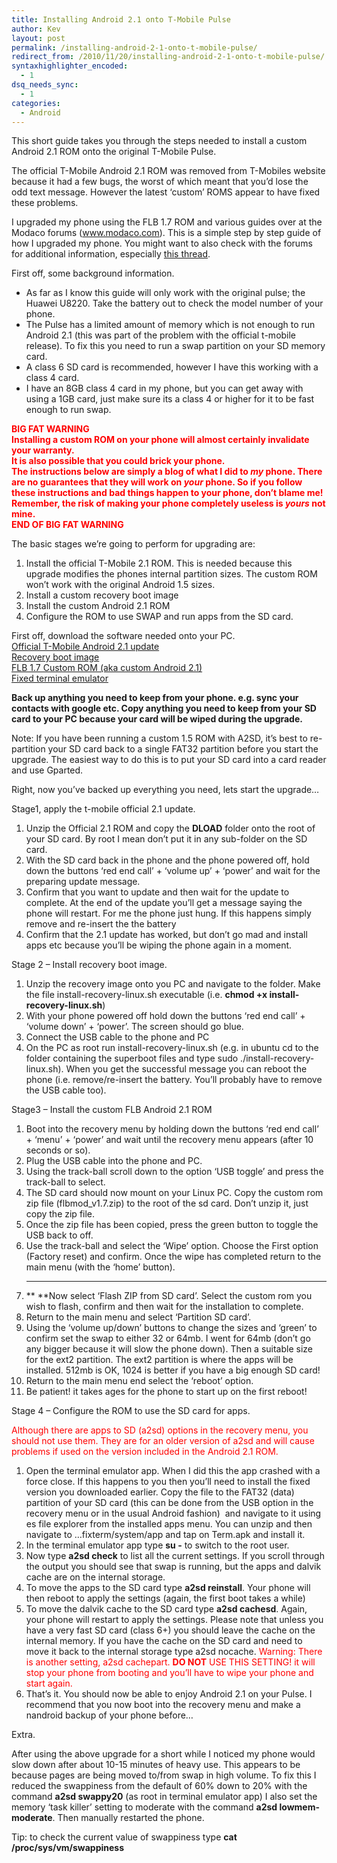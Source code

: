 ```yaml
---
title: Installing Android 2.1 onto T-Mobile Pulse
author: Kev
layout: post
permalink: /installing-android-2-1-onto-t-mobile-pulse/
redirect_from: /2010/11/20/installing-android-2-1-onto-t-mobile-pulse/
syntaxhighlighter_encoded:
  - 1
dsq_needs_sync:
  - 1
categories:
  - Android
---
```

This short guide takes you through the steps needed to install a custom Android 2.1 ROM onto the original T-Mobile Pulse.

The official T-Mobile Android 2.1 ROM was removed from T-Mobiles website because it had a few bugs, the worst of which meant that you&#8217;d lose the odd text message. However the latest &#8216;custom&#8217; ROMS appear to have fixed these problems.<!--more-->

I upgraded my phone using the FLB 1.7 ROM and various guides over at the Modaco forums (<a href="http://www.modaco.com" target="_blank">www.modaco.com</a>). This is a simple step by step guide of how I upgraded my phone. You might want to also check with the forums for additional information, especially <a href="http://android.modaco.com/content/t-mobile-pulse-pulse-modaco-com/311809/the-ultimate-pulse-owners-guide/" target="_blank">this thread</a>.

First off, some background information.

*   As far as I know this guide will only work with the original pulse; the Huawei U8220. Take the battery out to check the model number of your phone.
*   The Pulse has a limited amount of memory which is not enough to run Android 2.1 (this was part of the problem with the official t-mobile release). To fix this you need to run a swap partition on your SD memory card.
*   A class 6 SD card is recommended, however I have this working with a class 4 card.
*   I have an 8GB class 4 card in my phone, but you can get away with using a 1GB card, just make sure its a class 4 or higher for it to be fast enough to run swap.

<span style="color: #ff0000"><strong>BIG FAT WARNING<br /> Installing a custom ROM on your phone will almost certainly invalidate your warranty.</strong><strong><br /> It is also possible that you could brick your phone.<br /> The instructions below are simply a blog of what I did to <em>my</em> phone. There are no guarantees that they will work on <em>your</em> phone. So if you follow these instructions and bad things happen to your phone, don’t blame me!<br /> Remember, the risk of making your phone completely useless is <em>yours</em> not mine.<br /> END OF BIG FAT WARNING</strong></span>

The basic stages we&#8217;re going to perform for upgrading are:

1.  Install the official T-Mobile 2.1 ROM. This is needed because this upgrade modifies the phones internal partition sizes. The custom ROM won&#8217;t work with the original Android 1.5 sizes.
2.  Install a custom recovery boot image
3.  Install the custom Android 2.1 ROM
4.  Configure the ROM to use SWAP and run apps from the SD card.

First off, download the software needed onto your PC.  
[Official T-Mobile Android 2.1 update][1]  
[Recovery boot image][2]  
[FLB 1.7 Custom ROM (aka custom Android 2.1)][3]  
[Fixed terminal emulator][4]

**Back up anything you need to keep from your phone. e.g. sync your contacts with google etc. Copy anything you need to keep from your SD card to your PC because your card will be wiped during the upgrade.**

Note: If you have been running a custom 1.5 ROM with A2SD, it&#8217;s best to re-partition your SD card back to a single FAT32 partition before you start the upgrade. The easiest way to do this is to put your SD card into a card reader and use Gparted.

Right, now you&#8217;ve backed up everything you need, lets start the upgrade&#8230;

Stage1, apply the t-mobile official 2.1 update.

1.  Unzip the Official 2.1 ROM and copy the **DLOAD** folder onto the root of your SD card. By root I mean don&#8217;t put it in any sub-folder on the SD card.
2.  With the SD card back in the phone and the phone powered off, hold down the buttons &#8216;red end call&#8217; + &#8216;volume up&#8217; + &#8216;power&#8217; and wait for the preparing update message.
3.  Confirm that you want to update and then wait for the update to complete. At the end of the update you&#8217;ll get a message saying the phone will restart. For me the phone just hung. If this happens simply remove and re-insert the the battery
4.  Confirm that the 2.1 update has worked, but don&#8217;t go mad and install apps etc because you&#8217;ll be wiping the phone again in a moment.

Stage 2 &#8211; Install recovery boot image.

1.  Unzip the recovery image onto you PC and navigate to the folder. Make the file install-recovery-linux.sh executable (i.e. **chmod +x install-recovery-linux.sh**)
2.  With your phone powered off hold down the buttons &#8216;red end call&#8217; + &#8216;volume down&#8217; + &#8216;power&#8217;. The screen should go blue.
3.  Connect the USB cable to the phone and PC
4.  On the PC as root run install-recovery-linux.sh (e.g. in ubuntu cd to the folder containing the superboot files and type sudo ./install-recovery-linux.sh). When you get the successful message you can reboot the phone (i.e. remove/re-insert the battery. You&#8217;ll probably have to remove the USB cable too).

Stage3 &#8211; Install the custom FLB Android 2.1 ROM

1.  Boot into the recovery menu by holding down the buttons &#8216;red end call&#8217; + &#8216;menu&#8217; + &#8216;power&#8217; and wait until the recovery menu appears (after 10 seconds or so).
2.  Plug the USB cable into the phone and PC.
3.  Using the track-ball scroll down to the option &#8216;USB toggle&#8217; and press the track-ball to select.
4.  The SD card should now mount on your Linux PC. Copy the custom rom zip file (flbmod_v1.7.zip) to the root of the sd card. Don&#8217;t unzip it, just copy the zip file.
5.  Once the zip file has been copied, press the green button to toggle the USB back to off.
6.  Use the track-ball and select the &#8216;Wipe&#8217; option. Choose the First option (Factory reset) and confirm. Once the wipe has completed return to the main menu (with the &#8216;home&#8217; button).  
    ** **
7.  ** **Now select &#8216;Flash ZIP from SD card&#8217;. Select the custom rom you wish to flash, confirm and then wait for the installation to complete.
8.  Return to the main menu and select &#8216;Partition SD card&#8217;.
9.  Using the &#8216;volume up/down&#8217; buttons to change the sizes and &#8216;green&#8217; to confirm set the swap to either 32 or 64mb. I went for 64mb (don&#8217;t go any bigger because it will slow the phone down). Then a suitable size for the ext2 partition. The ext2 partition is where the apps will be installed. 512mb is OK, 1024 is better if you have a big enough SD card!
10. Return to the main menu end select the &#8216;reboot&#8217; option.
11. Be patient! it takes ages for the phone to start up on the first reboot!

Stage 4 &#8211; Configure the ROM to use the SD card for apps.

<span style="color: #ff0000">Although there are apps to SD (a2sd) options in the recovery menu, you should not use them. They are for an older version of a2sd and will cause problems if used on the version included in the Android 2.1 ROM.</span>

1.  Open the terminal emulator app. When I did this the app crashed with a force close. If this happens to you then you&#8217;ll need to install the fixed version you downloaded earlier. Copy the file to the FAT32 (data) partition of your SD card (this can be done from the USB option in the recovery menu or in the usual Android fashion)  and navigate to it using es file explorer from the installed apps menu. You can unzip and then navigate to &#8230;fixterm/system/app and tap on Term.apk and install it.
2.  In the terminal emulator app type **su -** to switch to the root user.
3.  Now type **a2sd check** to list all the current settings. If you scroll through the output you should see that swap is running, but the apps and dalvik cache are on the internal storage.
4.  To move the apps to the SD card type **a2sd reinstall**. Your phone will then reboot to apply the settings (again, the first boot takes a while)
5.  To move the dalvik cache to the SD card type **a2sd cachesd**. Again, your phone will restart to apply the settings. Please note that unless you have a very fast SD card (class 6+) you should leave the cache on the internal memory. If you have the cache on the SD card and need to move it back to the internal storage type a2sd nocache. <span style="color: #ff0000">Warning: There is another setting, a2sd cachepart. <strong>DO NOT</strong> USE THIS SETTING! it will stop your phone from booting and you&#8217;ll have to wipe your phone and start again.</span>
6.  That&#8217;s it. You should now be able to enjoy Android 2.1 on your Pulse. I recommend that you now boot into the recovery menu and make a nandroid backup of your phone before&#8230;

Extra.

After using the above upgrade for a short while I noticed my phone would slow down after about 10-15 minutes of heavy use. This appears to be because pages are being moved to/from swap in high volume. To fix this I reduced the swappiness from the default of 60% down to 20% with the command **a2sd swappy20** (as root in terminal emulator app) I also set the memory &#8216;task killer&#8217; setting to moderate with the command **a2sd lowmem-moderate**. Then manually restarted the phone.

Tip: to check the current value of swappiness type **cat /proc/sys/vm/swappiness**

 [1]: http://support.t-mobile.co.uk/library/TMOBILE/handsets/Pulse/Android%202.1/Pulse%20Android21.zip
 [2]: http://www.linuxinstead.com/blog/wp-content/uploads/2010/11/1.5.2-pulse-amonrarecovery.zip
 [3]: http://www.flibblesan.co.uk/android/flbmod/flbmod_v1.7.zip
 [4]: http://flibblesan.co.uk/android/flbmod/flbmod_v1.7_termfix.zip